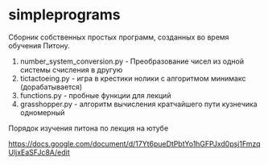 # simpleprograms

Сборник собственных простых программ, созданных во время обучения Питону.

1. number_system_conversion.py - Преобразование чисел из одной системы счисления в другую
2. tictactoeing.py - игра в крестики нолики с алгоритмом минимакс (дорабатывается)
3. functions.py - пробные функции для лекций
4. grasshopper.py - алгоритм вычисления кратчайшего пути кузнечика одномерный

Порядок изучения питона по лекция на ютубе

https://docs.google.com/document/d/17Yt6pueDtPbtYo1hGFPJxd0psj1FmzqUljxEaSFJc8A/edit
